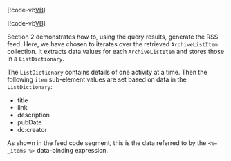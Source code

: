 [!code-vb[VB](../rss-page.vb?range=71-174)]

[!code-vb[VB](../rss-page.vb?range=199-208)]

Section 2 demonstrates how to, using the query results, generate the RSS feed. Here, we have chosen to iterates over the retrieved `ArchiveListItem` collection. It extracts data values for each `ArchiveListItem` and stores those in a `ListDictionary`.

The `ListDictionary` contains details of one activity at a time. Then the following `item` sub-element values are set based on data in the `ListDictionary`:

* title
* link
* description
* pubDate
* dc:creator

As shown in the feed code segment, this is the data referred to by the `<%= _items %>` data-binding expression.

<!-- Referenced links -->
